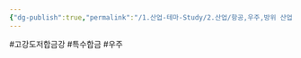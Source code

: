 ```yaml
---
{"dg-publish":true,"permalink":"/1.산업-테마-Study/2.산업/항공,우주,방위 산업/4.방위산업/INFO_방위항공우주/고강도 저합금강/","created":"2025-04-29T18:57:37.111+09:00","updated":"2025-06-26T17:24:39.346+09:00"}
---
```


#고강도저합금강 #특수합금 #우주 